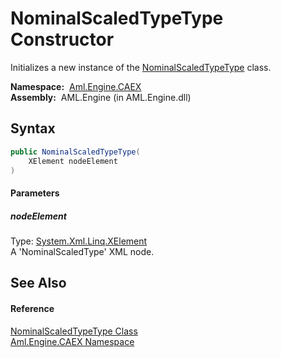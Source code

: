 NominalScaledTypeType Constructor
=================================
Initializes a new instance of the [NominalScaledTypeType][1] class.

  **Namespace:**  [Aml.Engine.CAEX][2]  
  **Assembly:**  AML.Engine (in AML.Engine.dll)

Syntax
------

```csharp
public NominalScaledTypeType(
	XElement nodeElement
)
```

#### Parameters

##### *nodeElement*
Type: [System.Xml.Linq.XElement][3]  
A 'NominalScaledType' XML node.


See Also
--------

#### Reference
[NominalScaledTypeType Class][1]  
[Aml.Engine.CAEX Namespace][2]  

[1]: README.md
[2]: ../README.md
[3]: https://docs.microsoft.com/dotnet/api/system.xml.linq.xelement
[4]: https://www.automationml.org
[5]: ../../icons/logoShade.png